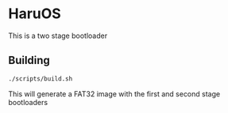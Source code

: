 # HaruOS

This is a two stage bootloader

## Building

```sh
./scripts/build.sh
```

This will generate a FAT32 image with the first and second stage bootloaders

